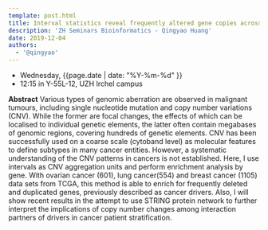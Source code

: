 ```yaml
---
template: post.html
title: Interval statistics reveal frequently altered gene copies across cancers
description: 'ZH Seminars Bioinformatics - Qingyao Huang'
date: 2019-12-04
authors:
  - '@qingyao'
---
```



* Wednesday, {{page.date | date: "%Y-%m-%d" }}
* 12:15 in Y-55L-12, UZH Irchel campus


__Abstract__ Various types of genomic aberration are observed in malignant tumours, including single nucleotide mutation and copy number variations (CNV). While the former are focal changes, the effects of which can be localised to individual genetic elements, the latter often contain megabases of genomic regions, covering hundreds of genetic elements. CNV has been successfully used on a coarse scale (cytoband level) as molecular features to define subtypes in many cancer entities. However, a systematic understanding of the CNV patterns in cancers is not established.<!--more-->
 Here, I use intervals as CNV aggregation units and perform enrichment analysis by gene. With ovarian cancer (601), lung cancer(554) and breast cancer (1105) data sets from TCGA, this method is able to enrich for frequently deleted and duplicated genes, previously described as cancer drivers. Also, I will show recent results in the attempt to use STRING protein network to further interpret the implications of copy number changes among interaction partners of drivers in cancer patient stratification.
